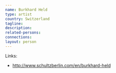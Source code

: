 ```yaml
---
name: Burkhard Held
type: artist
country: Switzerland
tagline:
description:
related-persons:
connections:
layout: person
---
```

Links:
* <http://www.schultzberlin.com/en/burkhard-held>

